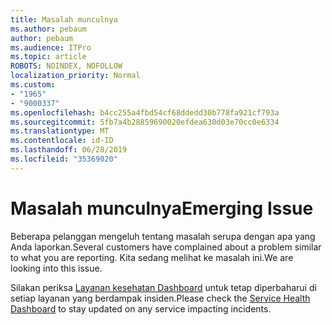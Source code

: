 ```yaml
---
title: Masalah munculnya
ms.author: pebaum
author: pebaum
ms.audience: ITPro
ms.topic: article
ROBOTS: NOINDEX, NOFOLLOW
localization_priority: Normal
ms.custom:
- "1965"
- "9000337"
ms.openlocfilehash: b4cc255a4fbd54cf68ddedd30b778fa921cf793a
ms.sourcegitcommit: 5fb7a4b28859690020efdea630d03e70cc0e6334
ms.translationtype: MT
ms.contentlocale: id-ID
ms.lasthandoff: 06/28/2019
ms.locfileid: "35369020"
---
```

# <a name="emerging-issue"></a><span data-ttu-id="da2ee-102">Masalah munculnya</span><span class="sxs-lookup"><span data-stu-id="da2ee-102">Emerging Issue</span></span>

<span data-ttu-id="da2ee-103">Beberapa pelanggan mengeluh tentang masalah serupa dengan apa yang Anda laporkan.</span><span class="sxs-lookup"><span data-stu-id="da2ee-103">Several customers have complained about a problem similar to what you are reporting.</span></span> <span data-ttu-id="da2ee-104">Kita sedang melihat ke masalah ini.</span><span class="sxs-lookup"><span data-stu-id="da2ee-104">We are looking into this issue.</span></span>

<span data-ttu-id="da2ee-105">Silakan periksa [Layanan kesehatan Dashboard](https://admin.microsoft.com/adminportal/home#/servicehealth) untuk tetap diperbaharui di setiap layanan yang berdampak insiden.</span><span class="sxs-lookup"><span data-stu-id="da2ee-105">Please check the [Service Health Dashboard](https://admin.microsoft.com/adminportal/home#/servicehealth) to stay updated on any service impacting incidents.</span></span>
